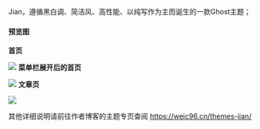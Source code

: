 Jian，遵循黑白调、简洁风、高性能、以纯写作为主而诞生的一款Ghost主题；

#### 预览图

**首页**

![](http://dl.weic96.cn/website/1/bb/7bb998d16557653269117060c7208.png)
**菜单栏展开后的首页**

![](http://dl.weic96.cn/website/1/f8/1f8ac4a3b93fc3f9faf329e16b7d2.png)
**文章页**

![](http://dl.weic96.cn/website/5/a1/aa76bd55ea1b96a9deee519a7f874.png)

其他详细说明请前往作者博客的主题专页查阅 https://weic96.cn/themes-jian/
